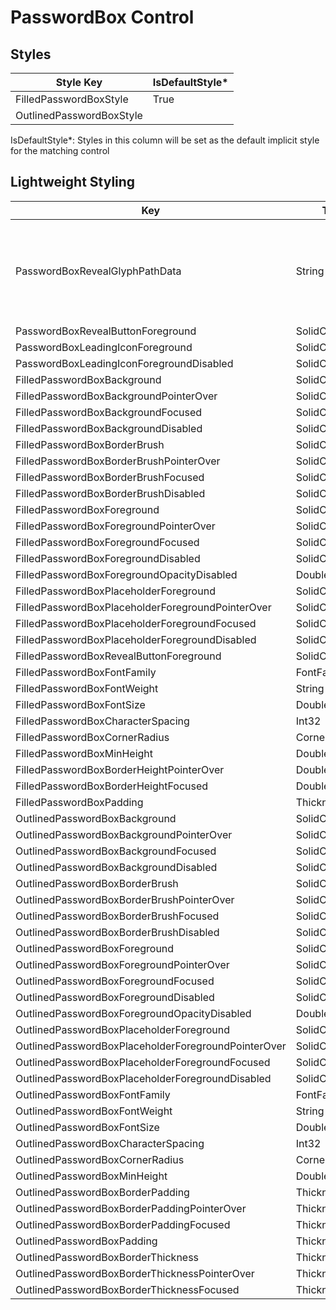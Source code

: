 ﻿# PasswordBox Control
## Styles

Style Key|IsDefaultStyle*
-|-
FilledPasswordBoxStyle|True
OutlinedPasswordBoxStyle|

IsDefaultStyle*: Styles in this column will be set as the default implicit style for the matching control

## Lightweight Styling

Key|Type|Value
-|-|-
PasswordBoxRevealGlyphPathData|String|`M11 0.5C6 0.5 1.73 3.61 0 8C1.73 12.39 6 15.5 11 15.5C16 15.5 20.27 12.39 22 8C20.27 3.61 16 0.5 11 0.5ZM11 13C8.24 13 6 10.76 6 8C6 5.24 8.24 3 11 3C13.76 3 16 5.24 16 8C16 10.76 13.76 13 11 13ZM11 5C9.34 5 8 6.34 8 8C8 9.66 9.34 11 11 11C12.66 11 14 9.66 14 8C14 6.34 12.66 5 11 5Z`
PasswordBoxRevealButtonForeground|SolidColorBrush|OnSurfaceVariantBrush
PasswordBoxLeadingIconForeground|SolidColorBrush|OnSurfaceVariantBrush
PasswordBoxLeadingIconForegroundDisabled|SolidColorBrush|OnSurfaceLowBrush
FilledPasswordBoxBackground|SolidColorBrush|SurfaceVariantBrush
FilledPasswordBoxBackgroundPointerOver|SolidColorBrush|OnSurfaceVariantHoverBrush
FilledPasswordBoxBackgroundFocused|SolidColorBrush|SurfaceVariantBrush
FilledPasswordBoxBackgroundDisabled|SolidColorBrush|OnSurfaceDisabledBrush
FilledPasswordBoxBorderBrush|SolidColorBrush|OnSurfaceVariantBrush
FilledPasswordBoxBorderBrushPointerOver|SolidColorBrush|OnSurfaceBrush
FilledPasswordBoxBorderBrushFocused|SolidColorBrush|PrimaryBrush
FilledPasswordBoxBorderBrushDisabled|SolidColorBrush|OnSurfaceDisabledBrush
FilledPasswordBoxForeground|SolidColorBrush|OnSurfaceBrush
FilledPasswordBoxForegroundPointerOver|SolidColorBrush|OnSurfaceBrush
FilledPasswordBoxForegroundFocused|SolidColorBrush|OnSurfaceBrush
FilledPasswordBoxForegroundDisabled|SolidColorBrush|OnSurfaceBrush
FilledPasswordBoxForegroundOpacityDisabled|Double|LowOpacity
FilledPasswordBoxPlaceholderForeground|SolidColorBrush|OnSurfaceVariantBrush
FilledPasswordBoxPlaceholderForegroundPointerOver|SolidColorBrush|OnSurfaceVariantBrush
FilledPasswordBoxPlaceholderForegroundFocused|SolidColorBrush|PrimaryBrush
FilledPasswordBoxPlaceholderForegroundDisabled|SolidColorBrush|OnSurfaceLowBrush
FilledPasswordBoxRevealButtonForeground|SolidColorBrush|OnSurfaceVariantBrush
FilledPasswordBoxFontFamily|FontFamily|MaterialMediumFontFamily
FilledPasswordBoxFontWeight|String|BodyLargeFontWeight
FilledPasswordBoxFontSize|Double|BodyLargeFontSize
FilledPasswordBoxCharacterSpacing|Int32|BodyLargeCharacterSpacing
FilledPasswordBoxCornerRadius|CornerRadius|4,4,0,0
FilledPasswordBoxMinHeight|Double|56
FilledPasswordBoxBorderHeightPointerOver|Double|2
FilledPasswordBoxBorderHeightFocused|Double|2
FilledPasswordBoxPadding|Thickness|16,4,8,4
OutlinedPasswordBoxBackground|SolidColorBrush|SystemControlTransparentBrush
OutlinedPasswordBoxBackgroundPointerOver|SolidColorBrush|SystemControlTransparentBrush
OutlinedPasswordBoxBackgroundFocused|SolidColorBrush|SystemControlTransparentBrush
OutlinedPasswordBoxBackgroundDisabled|SolidColorBrush|SystemControlTransparentBrush
OutlinedPasswordBoxBorderBrush|SolidColorBrush|OutlineBrush
OutlinedPasswordBoxBorderBrushPointerOver|SolidColorBrush|OnSurfaceBrush
OutlinedPasswordBoxBorderBrushFocused|SolidColorBrush|PrimaryBrush
OutlinedPasswordBoxBorderBrushDisabled|SolidColorBrush|OnSurfaceDisabledLowBrush
OutlinedPasswordBoxForeground|SolidColorBrush|OnSurfaceBrush
OutlinedPasswordBoxForegroundPointerOver|SolidColorBrush|OnSurfaceBrush
OutlinedPasswordBoxForegroundFocused|SolidColorBrush|OnSurfaceBrush
OutlinedPasswordBoxForegroundDisabled|SolidColorBrush|OnSurfaceBrush
OutlinedPasswordBoxForegroundOpacityDisabled|Double|LowOpacity
OutlinedPasswordBoxPlaceholderForeground|SolidColorBrush|OnSurfaceVariantBrush
OutlinedPasswordBoxPlaceholderForegroundPointerOver|SolidColorBrush|OnSurfaceBrush
OutlinedPasswordBoxPlaceholderForegroundFocused|SolidColorBrush|PrimaryBrush
OutlinedPasswordBoxPlaceholderForegroundDisabled|SolidColorBrush|OnSurfaceLowBrush
OutlinedPasswordBoxFontFamily|FontFamily|MaterialMediumFontFamily
OutlinedPasswordBoxFontWeight|String|BodyLargeFontWeight
OutlinedPasswordBoxFontSize|Double|BodyLargeFontSize
OutlinedPasswordBoxCharacterSpacing|Int32|BodyLargeCharacterSpacing
OutlinedPasswordBoxCornerRadius|CornerRadius|4
OutlinedPasswordBoxMinHeight|Double|58
OutlinedPasswordBoxBorderPadding|Thickness|1
OutlinedPasswordBoxBorderPaddingPointerOver|Thickness|0
OutlinedPasswordBoxBorderPaddingFocused|Thickness|0
OutlinedPasswordBoxPadding|Thickness|16,4,8,4
OutlinedPasswordBoxBorderThickness|Thickness|1
OutlinedPasswordBoxBorderThicknessPointerOver|Thickness|2
OutlinedPasswordBoxBorderThicknessFocused|Thickness|2